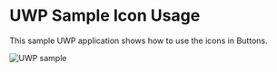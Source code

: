 # UWP Sample Icon Usage

This sample UWP application shows how to use the icons in Buttons.

![UWP sample](../../screenshots/uwp.gif)